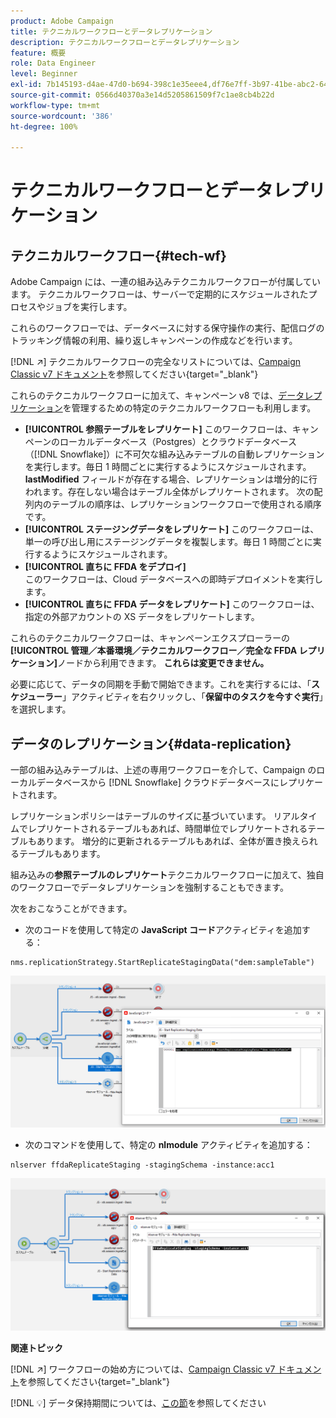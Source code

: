 ```yaml
---
product: Adobe Campaign
title: テクニカルワークフローとデータレプリケーション
description: テクニカルワークフローとデータレプリケーション
feature: 概要
role: Data Engineer
level: Beginner
exl-id: 7b145193-d4ae-47d0-b694-398c1e35eee4,df76e7ff-3b97-41be-abc2-640748680ff3
source-git-commit: 0566d40370a3e14d5205861509f7c1ae8cb4b22d
workflow-type: tm+mt
source-wordcount: '386'
ht-degree: 100%

---
```


# テクニカルワークフローとデータレプリケーション

## テクニカルワークフロー{#tech-wf}

Adobe Campaign には、一連の組み込みテクニカルワークフローが付属しています。 テクニカルワークフローは、サーバーで定期的にスケジュールされたプロセスやジョブを実行します。

これらのワークフローでは、データベースに対する保守操作の実行、配信ログのトラッキング情報の利用、繰り返しキャンペーンの作成などを行います。

[!DNL :arrow_upper_right:] テクニカルワークフローの完全なリストについては、[Campaign Classic v7 ドキュメント](https://experienceleague.adobe.com/docs/campaign-classic/using/automating-with-workflows/advanced-management/about-technical-workflows.html?lang=ja)を参照してください{target=&quot;_blank&quot;}


これらのテクニカルワークフローに加えて、キャンペーン v8 では、[データレプリケーション](#data-replication)を管理するための特定のテクニカルワークフローも利用します。

* **[!UICONTROL 参照テーブルをレプリケート]**
このワークフローは、キャンペーンのローカルデータベース（Postgres）とクラウドデータベース（[!DNL Snowflake]）に不可欠な組み込みテーブルの自動レプリケーションを実行します。毎日 1 時間ごとに実行するようにスケジュールされます。 **lastModified** フィールドが存在する場合、レプリケーションは増分的に行われます。存在しない場合はテーブル全体がレプリケートされます。 次の配列内のテーブルの順序は、レプリケーションワークフローで使用される順序です。
* **[!UICONTROL ステージングデータをレプリケート]**
このワークフローは、単一の呼び出し用にステージングデータを複製します。毎日 1 時間ごとに実行するようにスケジュールされます。
* **[!UICONTROL 直ちに FFDA をデプロイ]**\
   このワークフローは、Cloud データベースへの即時デプロイメントを実行します。
* **[!UICONTROL 直ちに FFDA データをレプリケート]**
このワークフローは、指定の外部アカウントの XS データをレプリケートします。

これらのテクニカルワークフローは、キャンペーンエクスプローラーの&#x200B;**[!UICONTROL 管理／本番環境／テクニカルワークフロー／完全な FFDA レプリケーション]**&#x200B;ノードから利用できます。 **これらは変更できません。**

必要に応じて、データの同期を手動で開始できます。これを実行するには、「**スケジューラー**」アクティビティを右クリックし、「**保留中のタスクを今すぐ実行**」を選択します。

## データのレプリケーション{#data-replication}

一部の組み込みテーブルは、上述の専用ワークフローを介して、Campaign のローカルデータベースから [!DNL Snowflake] クラウドデータベースにレプリケートされます。

レプリケーションポリシーはテーブルのサイズに基づいています。 リアルタイムでレプリケートされるテーブルもあれば、時間単位でレプリケートされるテーブルもあります。 増分的に更新されるテーブルもあれば、全体が置き換えられるテーブルもあります。

組み込みの&#x200B;**参照テーブルのレプリケート**&#x200B;テクニカルワークフローに加えて、独自のワークフローでデータレプリケーションを強制することもできます。

次をおこなうことができます。

* 次のコードを使用して特定の **JavaScript コード**&#x200B;アクティビティを追加する：

```
nms.replicationStrategy.StartReplicateStagingData("dem:sampleTable")
```

![](assets/jscode.png)


* 次のコマンドを使用して、特定の **nlmodule** アクティビティを追加する：

```
nlserver ffdaReplicateStaging -stagingSchema -instance:acc1
```

![](assets/nlmodule.png)

**関連トピック**

[!DNL :arrow_upper_right:] ワークフローの始め方については、[Campaign Classic v7 ドキュメント](https://experienceleague.adobe.com/docs/campaign-classic/using/automating-with-workflows/introduction/about-workflows.html?lang=ja#automating-with-workflows)を参照してください{target=&quot;_blank&quot;}

[!DNL :bulb:] データ保持期間については、[この節](../dev/datamodel-best-practices.md#data-retention)を参照してください
